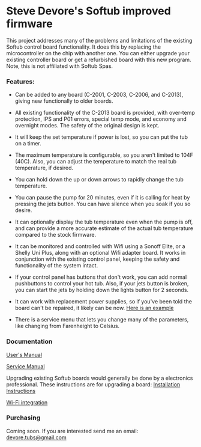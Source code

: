 # Steve Devore's Softub improved firmware

This project addresses many of the problems and limitations of the existing Softub control board functionality. It does this by replacing the microcontroller
on the chip with another one.  You can either upgrade your existing controller board or get a refurbished board with this new program.
Note, this is not affiliated with Softub Spas.

### Features:
- Can be added to any board (C-2001, C-2003, C-2006, and C-2013), giving new
functionally to older boards.

- All existing functionality of the C-2013 board is provided, with over-temp 
protection, IPS and P01 errors, special temp mode, and economy and overnight
modes. The safety of the original design is kept.

- It will keep the set temperature if power is lost, so you can put the tub on a 
timer.

- The maximum temperature is configurable, so you aren't limited to 104F (40C).
Also, you can adjust the temperature to match the real tub temperature, if 
desired.

- You can hold down the up or down arrows to rapidly change the tub temperature.

- You can pause the pump for 20 minutes, even if it is calling for heat by 
pressing the jets button. You can have silence when you soak if you so desire.

- It can optionally display the tub temperature even when the pump is off, and can 
provide a more accurate estimate of the actual tub temperature compared to the 
stock firmware.  

- It can be monitored and controlled with Wifi using a Sonoff Elite, or a Shelly 
Uni Plus, along with an optional Wifi adapter board.  It works in conjunction
with the existing control panel, keeping the safety and functionality
of the system intact.

- If your control panel has buttons that don't work, you can add normal pushbuttons to control
your hot tub. Also, if your jets button is broken, you can start 
the jets by holding down the lights button for 2 seconds.

- It can work with replacement power supplies, so if you've been told the board can't be repaired, it likely can be now. 
  [Here is an example](assets/repaired.jpg)
  
- There is a service menu that lets you change many of the parameters, like changing from Farenheight to Celsius.

### Documentation
  
[User's Manual](manual.md)

[Service Manual](service.md)

Upgrading existing Softub boards would generally be done by a electronics professional.  These instructions are for upgrading a board:
[Installation Instructions](install.md)

[Wi-Fi integration](wifi.md)

### Purchasing
Coming soon.  If you are interested send me an email: [devore.tubs@gmail.com](mailto:devore.tubs@gmail.com)



